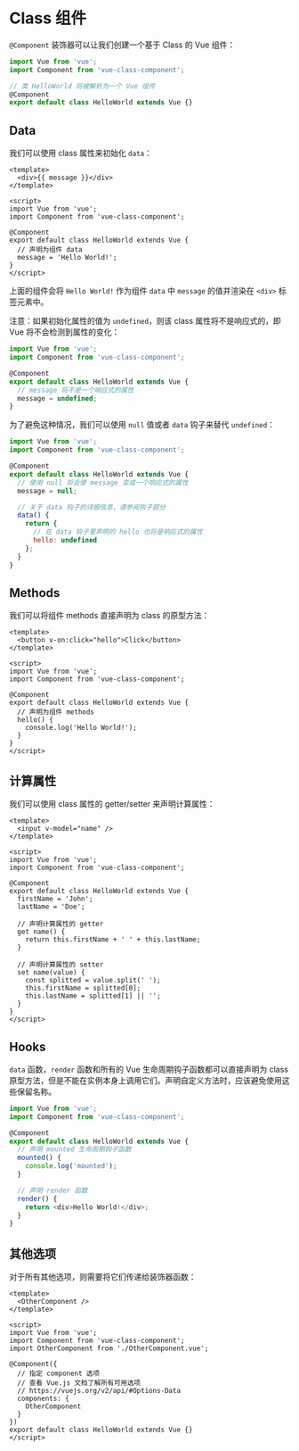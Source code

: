 # Class 组件

`@Component` 装饰器可以让我们创建一个基于 Class 的 Vue 组件：

```js
import Vue from 'vue';
import Component from 'vue-class-component';

// 类 HelloWorld 将被解析为一个 Vue 组件
@Component
export default class HelloWorld extends Vue {}
```

## Data

我们可以使用 class 属性来初始化 `data`：

```vue
<template>
  <div>{{ message }}</div>
</template>

<script>
import Vue from 'vue';
import Component from 'vue-class-component';

@Component
export default class HelloWorld extends Vue {
  // 声明为组件 data
  message = 'Hello World!';
}
</script>
```

上面的组件会将 `Hello World!` 作为组件 `data` 中 `message` 的值并渲染在 `<div>` 标签元素中。

注意：如果初始化属性的值为 `undefined`，则该 class 属性将不是响应式的，即 Vue 将不会检测到属性的变化：

```js
import Vue from 'vue';
import Component from 'vue-class-component';

@Component
export default class HelloWorld extends Vue {
  // message 将不是一个响应式的属性
  message = undefined;
}
```

为了避免这种情况，我们可以使用 `null` 值或者 `data` 钩子来替代 `undefined`：

```js
import Vue from 'vue';
import Component from 'vue-class-component';

@Component
export default class HelloWorld extends Vue {
  // 使用 null 将会使 message 变成一个响应式的属性
  message = null;

  // 关于 data 钩子的详细信息，请参阅钩子部分
  data() {
    return {
      // 在 data 钩子里声明的 hello 也将是响应式的属性
      hello: undefined
    };
  }
}
```

## Methods

我们可以将组件 methods 直接声明为 class 的原型方法：

```vue
<template>
  <button v-on:click="hello">Click</button>
</template>

<script>
import Vue from 'vue';
import Component from 'vue-class-component';

@Component
export default class HelloWorld extends Vue {
  // 声明为组件 methods
  hello() {
    console.log('Hello World!');
  }
}
</script>
```

## 计算属性

我们可以使用 class 属性的 getter/setter 来声明计算属性：

```vue
<template>
  <input v-model="name" />
</template>

<script>
import Vue from 'vue';
import Component from 'vue-class-component';

@Component
export default class HelloWorld extends Vue {
  firstName = 'John';
  lastName = 'Doe';

  // 声明计算属性的 getter
  get name() {
    return this.firstName + ' ' + this.lastName;
  }

  // 声明计算属性的 setter
  set name(value) {
    const splitted = value.split(' ');
    this.firstName = splitted[0];
    this.lastName = splitted[1] || '';
  }
}
</script>
```

## Hooks

`data` 函数，`render` 函数和所有的 Vue 生命周期钩子函数都可以直接声明为 class 原型方法，但是不能在实例本身上调用它们。声明自定义方法时，应该避免使用这些保留名称。

```js
import Vue from 'vue';
import Component from 'vue-class-component';

@Component
export default class HelloWorld extends Vue {
  // 声明 mounted 生命周期钩子函数
  mounted() {
    console.log('mounted');
  }

  // 声明 render 函数
  render() {
    return <div>Hello World!</div>;
  }
}
```

## 其他选项

对于所有其他选项，则需要将它们传递给装饰器函数：

```vue
<template>
  <OtherComponent />
</template>

<script>
import Vue from 'vue';
import Component from 'vue-class-component';
import OtherComponent from './OtherComponent.vue';

@Component({
  // 指定 component 选项
  // 查看 Vue.js 文档了解所有可用选项
  // https://vuejs.org/v2/api/#Options-Data
  components: {
    OtherComponent
  }
})
export default class HelloWorld extends Vue {}
</script>
```
